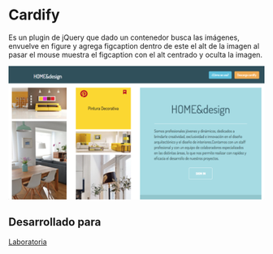 # Cardify
Es un plugin de jQuery que dado un contenedor busca las imágenes, envuelve en figure y agrega figcaption dentro de este el alt de la imagen al pasar el mouse muestra el figcaption con el alt centrado y oculta la imagen.

![cardify-preview](https://github.com/gabrielamf/cardify/blob/master/public/assets/images/cardify-demo.png)

## Desarrollado para 
[Laboratoria](http://laboratoria.la)
